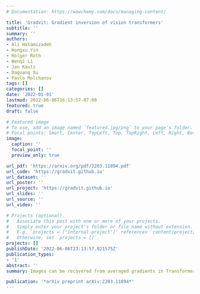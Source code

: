 ```yaml
---
# Documentation: https://wowchemy.com/docs/managing-content/

title: 'Gradvit: Gradient inversion of vision transformers'
subtitle: ''
summary: ''
authors:
- Ali Hatamizadeh
- Hongxu Yin
- Holger Roth
- Wenqi Li
- Jan Kautz
- Daguang Xu
- Pavlo Molchanov
tags: []
categories: []
date: '2022-01-01'
lastmod: 2022-06-06T16:13:57-07:00
featured: true
draft: false

# Featured image
# To use, add an image named `featured.jpg/png` to your page's folder.
# Focal points: Smart, Center, TopLeft, Top, TopRight, Left, Right, BottomLeft, Bottom, BottomRight.
image:
  caption: ''
  focal_point: '' 
  preview_only: true

url_pdf: 'https://arxiv.org/pdf/2203.11894.pdf'
url_code: 'https://gradvit.github.io'
url_dataset: ''
url_poster: ''
url_project: 'https://gradvit.github.io'
url_slides: ''
url_source: ''
url_video: ''

# Projects (optional).
#   Associate this post with one or more of your projects.
#   Simply enter your project's folder or file name without extension.
#   E.g. `projects = ["internal-project"]` references `content/project/deep-learning/index.md`.
#   Otherwise, set `projects = []`.
projects: []
publishDate: '2022-06-06T23:13:57.021575Z'
publication_types:
- '1'
abstract: ''
summary: Images can be recovered from averaged gradients in Transformers, they are more vulnerable than CNNs.

publication: '*arXiv preprint arXiv:2203.11894*'
---
```

